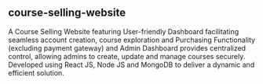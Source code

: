 ## course-selling-website
A  Course Selling Website featuring User-friendly Dashboard 
facilitating seamless account creation, course exploration and Purchasing 
Functionality (excluding payment gateway) and Admin Dashboard provides 
centralized control, allowing admins to create, update and manage courses 
securely. Developed using React JS, Node JS and MongoDB to deliver a dynamic 
and efficient solution.

